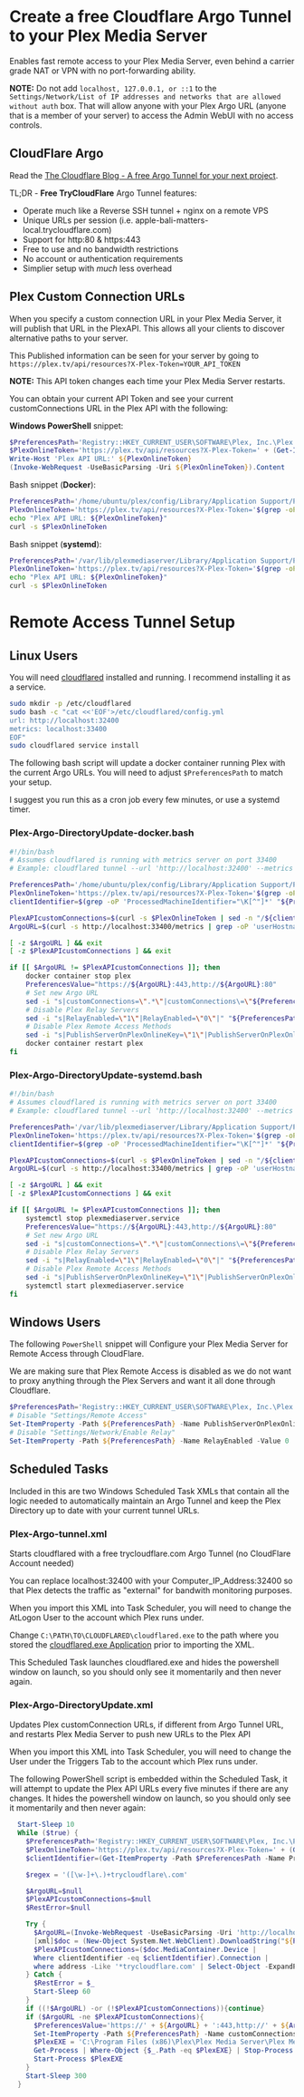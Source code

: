 # Create a **free** Cloudflare Argo Tunnel to your Plex Media Server

Enables fast remote access to your Plex Media Server, even behind a carrier grade NAT or VPN with no port-forwarding ability.

**NOTE:** Do not add `localhost, 127.0.0.1, or ::1` to the `Settings/Network/List of IP addresses and networks that are allowed without auth` box. That will allow anyone with your Plex Argo URL (anyone that is a member of your server) to access the Admin WebUI with no access controls.

## CloudFlare Argo

Read the [The Cloudflare Blog - A free Argo Tunnel for your next project](https://blog.cloudflare.com/a-free-argo-tunnel-for-your-next-project/).

TL;DR - **Free TryCloudFlare** Argo Tunnel features:
 - Operate much like a Reverse SSH tunnel + nginx on a remote VPS
 - Unique URLs per session (i.e. apple-bali-matters-local.trycloudflare.com)
 - Support for http:80 & https:443
 - Free to use and no bandwidth restrictions
 - No account or authentication requirements
 - Simplier setup with _much_ less overhead
 
## Plex Custom Connection URLs

When you specify a custom connection URL in your Plex Media Server, it will publish that URL in the PlexAPI. This allows all your clients to discover alternative paths to your server. 

This Published information can be seen for your server by going to `https://plex.tv/api/resources?X-Plex-Token=YOUR_API_TOKEN`

**NOTE:** This API token changes each time your Plex Media Server restarts.

You can obtain your current API Token and see your current customConnections URL in the Plex API with the following:

**Windows PowerShell** snippet:

```powershell
$PreferencesPath='Registry::HKEY_CURRENT_USER\SOFTWARE\Plex, Inc.\Plex Media Server'
$PlexOnlineToken='https://plex.tv/api/resources?X-Plex-Token=' + (Get-ItemProperty -Path $PreferencesPath -Name PlexOnlineToken).PlexOnlineToken
Write-Host 'Plex API URL:' ${PlexOnlineToken}
(Invoke-WebRequest -UseBasicParsing -Uri ${PlexOnlineToken}).Content
```

Bash snippet (**Docker**):

```bash
PreferencesPath='/home/ubuntu/plex/config/Library/Application Support/Plex Media Server/Preferences.xml'
PlexOnlineToken='https://plex.tv/api/resources?X-Plex-Token='$(grep -oP 'PlexOnlineToken="\K[^"]*' "${PreferencesPath}")
echo "Plex API URL: ${PlexOnlineToken}"
curl -s $PlexOnlineToken
```

Bash snippet (**systemd**):

```bash
PreferencesPath='/var/lib/plexmediaserver/Library/Application Support/Plex Media Server/Preferences.xml'
PlexOnlineToken='https://plex.tv/api/resources?X-Plex-Token='$(grep -oP 'PlexOnlineToken="\K[^"]*' "${PreferencesPath}")
echo "Plex API URL: ${PlexOnlineToken}"
curl -s $PlexOnlineToken
```

# Remote Access Tunnel Setup

## Linux Users

You will need [cloudflared](https://developers.cloudflare.com/argo-tunnel/downloads/) installed and running. I recommend installing it as a service.

```bash
sudo mkdir -p /etc/cloudflared
sudo bash -c "cat <<'EOF'>/etc/cloudflared/config.yml
url: http://localhost:32400
metrics: localhost:33400
EOF"
sudo cloudflared service install
```

The following bash script will update a docker container running Plex with the current Argo URLs.
You will need to adjust `$PreferencesPath` to match your setup. 

I suggest you run this as a cron job every few minutes, or use a systemd timer.

### Plex-Argo-DirectoryUpdate-docker.bash

```bash
#!/bin/bash
# Assumes cloudflared is running with metrics server on port 33400
# Example: cloudflared tunnel --url 'http://localhost:32400' --metrics 'localhost:33400'

PreferencesPath='/home/ubuntu/plex/config/Library/Application Support/Plex Media Server/Preferences.xml'
PlexOnlineToken='https://plex.tv/api/resources?X-Plex-Token='$(grep -oP 'PlexOnlineToken="\K[^"]*' "${PreferencesPath}")
clientIdentifier=$(grep -oP 'ProcessedMachineIdentifier="\K[^"]*' "${PreferencesPath}")

PlexAPIcustomConnections=$(curl -s $PlexOnlineToken | sed -n "/${clientIdentifier}/{n;p;n;p;}" | grep -oP 'address="\K[^"]*\.trycloudflare\.com' | head -n1)
ArgoURL=$(curl -s http://localhost:33400/metrics | grep -oP 'userHostname="https://\K[^"]*\.trycloudflare\.com' | head -n1)

[ -z $ArgoURL ] && exit
[ -z $PlexAPIcustomConnections ] && exit

if [[ $ArgoURL != $PlexAPIcustomConnections ]]; then
    docker container stop plex
    PreferencesValue="https://${ArgoURL}:443,http://${ArgoURL}:80"
    # Set new Argo URL
    sed -i "s|customConnections=\".*\"|customConnections\=\"${PreferencesValue}\"|" "${PreferencesPath}"
    # Disable Plex Relay Servers
    sed -i "s|RelayEnabled=\"1\"|RelayEnabled=\"0\"|" "${PreferencesPath}"
    # Disable Plex Remote Access Methods
    sed -i "s|PublishServerOnPlexOnlineKey=\"1\"|PublishServerOnPlexOnlineKey=\"0\"|" "${PreferencesPath}"
    docker container restart plex
fi
```

### Plex-Argo-DirectoryUpdate-systemd.bash

```bash
#!/bin/bash
# Assumes cloudflared is running with metrics server on port 33400
# Example: cloudflared tunnel --url 'http://localhost:32400' --metrics 'localhost:33400'

PreferencesPath='/var/lib/plexmediaserver/Library/Application Support/Plex Media Server/Preferences.xml'
PlexOnlineToken='https://plex.tv/api/resources?X-Plex-Token='$(grep -oP 'PlexOnlineToken="\K[^"]*' "${PreferencesPath}")
clientIdentifier=$(grep -oP 'ProcessedMachineIdentifier="\K[^"]*' "${PreferencesPath}")

PlexAPIcustomConnections=$(curl -s $PlexOnlineToken | sed -n "/${clientIdentifier}/{n;p;n;p;}" | grep -oP 'address="\K[^"]*\.trycloudflare\.com' | head -n1)
ArgoURL=$(curl -s http://localhost:33400/metrics | grep -oP 'userHostname="https://\K[^"]*\.trycloudflare\.com' | head -n1)

[ -z $ArgoURL ] && exit
[ -z $PlexAPIcustomConnections ] && exit

if [[ $ArgoURL != $PlexAPIcustomConnections ]]; then
    systemctl stop plexmediaserver.service
    PreferencesValue="https://${ArgoURL}:443,http://${ArgoURL}:80"
    # Set new Argo URL
    sed -i "s|customConnections=\".*\"|customConnections\=\"${PreferencesValue}\"|" "${PreferencesPath}"
    # Disable Plex Relay Servers
    sed -i "s|RelayEnabled=\"1\"|RelayEnabled=\"0\"|" "${PreferencesPath}"
    # Disable Plex Remote Access Methods
    sed -i "s|PublishServerOnPlexOnlineKey=\"1\"|PublishServerOnPlexOnlineKey=\"0\"|" "${PreferencesPath}"
    systemctl start plexmediaserver.service
fi
```


## Windows Users

The following `PowerShell` snippet will Configure your Plex Media Server for Remote Access through CloudFlare.

We are making sure that Plex Remote Access is disabled as we do not want to proxy anything through the Plex Servers and want it all done through Cloudflare.

```powershell
$PreferencesPath='Registry::HKEY_CURRENT_USER\SOFTWARE\Plex, Inc.\Plex Media Server'
# Disable "Settings/Remote Access"
Set-ItemProperty -Path ${PreferencesPath} -Name PublishServerOnPlexOnlineKey -Value 0
# Disable "Settings/Network/Enable Relay"
Set-ItemProperty -Path ${PreferencesPath} -Name RelayEnabled -Value 0 
```

## Scheduled Tasks
Included in this are two Windows Scheduled Task XMLs that contain all the logic needed to automatically maintain an Argo Tunnel and keep the Plex Directory up to date with your current tunnel URLs.

### Plex-Argo-tunnel.xml
Starts cloudflared with a free trycloudflare.com Argo Tunnel (no CloudFlare Account needed)

You can replace localhost:32400 with your Computer_IP_Address:32400 so that Plex detects the traffic as "external" for bandwith monitoring purposes.

When you import this XML into Task Scheduler, you will need to change the AtLogon User to the account which Plex runs under.

Change `C:\PATH\TO\CLOUDFLARED\cloudflared.exe` to the path where you stored the [cloudflared.exe Application](https://developers.cloudflare.com/argo-tunnel/downloads/) prior to importing the XML.

This Scheduled Task launches cloudflared.exe and hides the powershell window on launch, so you should only see it momentarily and then never again.

### Plex-Argo-DirectoryUpdate.xml

Updates Plex customConnection URLs, if different from Argo Tunnel URL, and restarts Plex Media Server to push new URLs to the Plex API

When you import this XML into Task Scheduler, you will need to change the User under the Triggers Tab to the account which Plex runs under.

The following PowerShell script is embedded within the Scheduled Task, it will attempt to update the Plex API URLs every five minutes if there are any changes. It hides the powershell window on launch, so you should only see it momentarily and then never again:

```powershell
  Start-Sleep 10
  While ($true) {
    $PreferencesPath='Registry::HKEY_CURRENT_USER\SOFTWARE\Plex, Inc.\Plex Media Server'
    $PlexOnlineToken='https://plex.tv/api/resources?X-Plex-Token=' + (Get-ItemProperty -Path $PreferencesPath -Name PlexOnlineToken).PlexOnlineToken
    $clientIdentifier=(Get-ItemProperty -Path $PreferencesPath -Name ProcessedMachineIdentifier).ProcessedMachineIdentifier

    $regex = '([\w-]+\.)+trycloudflare\.com'

    $ArgoURL=$null
    $PlexAPIcustomConnections=$null
    $RestError=$null

    Try {
      $ArgoURL=(Invoke-WebRequest -UseBasicParsing -Uri 'http://localhost:33400/metrics').Content | Select-String -Pattern $regex -AllMatches | % { $_.Matches } | % { $_.Value } | Select-Object -First 1
      [xml]$doc = (New-Object System.Net.WebClient).DownloadString("${PlexOnlineToken}")
      $PlexAPIcustomConnections=($doc.MediaContainer.Device | 
      Where clientIdentifier -eq $clientIdentifier).Connection | 
      where address -Like '*trycloudflare.com' | Select-Object -ExpandProperty address -First 1
    } Catch {
      $RestError = $_
      Start-Sleep 60
    }
    if ((!$ArgoURL) -or (!$PlexAPIcustomConnections)){continue}
    if ($ArgoURL -ne $PlexAPIcustomConnections){
      $PreferencesValue='https://' + ${ArgoURL} + ':443,http://' + ${ArgoURL} + ':80'
      Set-ItemProperty -Path ${PreferencesPath} -Name customConnections -Value ${PreferencesValue}
      $PlexEXE = 'C:\Program Files (x86)\Plex\Plex Media Server\Plex Media Server.exe'
      Get-Process | Where-Object {$_.Path -eq $PlexEXE} | Stop-Process
      Start-Process $PlexEXE
    }
    Start-Sleep 300
  }
```
